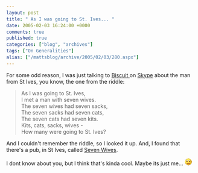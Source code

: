 ```yaml
---
layout: post
title: " As I was going to St. Ives... "
date: 2005-02-03 16:24:00 +0000
comments: true
published: true
categories: ["blog", "archives"]
tags: ["On Generalities"]
alias: ["/mattsblog/archive/2005/02/03/280.aspx"]
---
```

<!-- more -->

<P>For some odd reason, I was just talking to <A href="http://biscuit-rant.blogspot.com/">Biscuit </A>on <A href="http://www.skype.com/">Skype</A> about the man from St Ives, you know, the one from the riddle: </P>
 <BLOCKQUOTE>
 <P>As I was going to St. Ives, <BR>I met a man with seven wives. <BR>The seven wives had seven sacks, <BR>The seven sacks had seven cats, <BR>The seven cats had seven kits. <BR>Kits, cats, sacks, wives - <BR>How many were going to St. Ives?</P></BLOCKQUOTE>
 <P>And I couldn't remember the riddle, so I looked it up. And, I found that there's a pub, in St Ives, called <A href="http://www.st-ives.info/pubs/SevenWives.html">Seven Wives</A>. </P>
 <P>I dont know about you, but I think that's kinda cool. Maybe its just me... <IMG alt=":)" class="emoticon" src="/images/emotions/emotion-1.gif" border=0></P>
